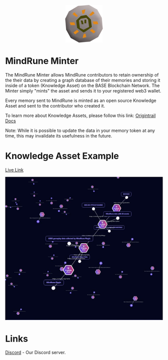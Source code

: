 <p align="center">
  <img src="mind-rune.webp" alt="MindRune">
</p>

# MindRune Minter

The MindRune Minter allows MindRune contributors to retain ownership of the their data by creating a graph database of their memories and storing it inside of a token (Knowledge Asset) on the BASE Blockchain Network. The Minter simply "mints" the asset and sends it to your registered web3 wallet.

Every memory sent to MindRune is minted as an open source Knowledge Asset and sent to the contributor who created it.

To learn more about Knowledge Assets, please follow this link: [Origintrail Docs](https://docs.origintrail.io/)

Note: While it is possible to update the data in your memory token at any time, this may invalidate its usefulness in the future.

# Knowledge Asset Example

[Live Link](https://dkg-testnet.origintrail.io/explore?ual=did:dkg:base:84532/0xd5550173b0f7b8766ab2770e4ba86caf714a5af5/108257)

![MindRune Knowledge Asset](mindrune-KA.JPG)

# Links

[Discord](https://discord.gg/74S5vRkNP7) - Our Discord server.
